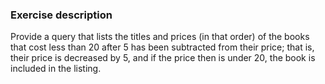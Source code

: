### Exercise description
Provide a query that lists the titles and prices (in that order) of the books that cost less than 20 after 5 has been subtracted from their price; that is, their price is decreased by 5, and if the price then is under 20, the book is included in the listing. 